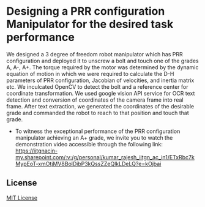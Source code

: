 # Designing a PRR configuration Manipulator for the desired task performance

We designed a 3 degree of freedom robot manipulator which has PRR configuration and deployed it to unscrew a bolt and touch one of the grades A, A-, A+. The torque required by the motor was determined by the dynamic equation of motion in which we were required to calculate the D-H parameters of PRR configuration, Jacobian of velocities, and inertia matrix etc. We inculcated OpenCV to detect the bolt and a reference center for coordinate transformation. We used google vision API service for OCR text detection and conversion of coordinates of the camera frame into real frame. After text extraction, we generated the coordinates of the desirable grade and commanded the robot to reach to that position and touch that grade.
- To witness the exceptional performance of the PRR configuration manipulator achieving an A+ grade, we invite you to watch the demonstration video accessible through the following link: https://iitgnacin-my.sharepoint.com/:v:/g/personal/kumar_rajesh_iitgn_ac_in1/ETxRbc7kMypEoT-xmOtjMV8BolDibP3kQssZZeQlkLDeLQ?e=kOjbai

## License
[MIT License](LICENSE)